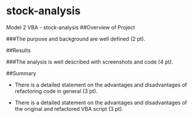 # stock-analysis
Model 2 VBA - stock-analysis
##Overview of Project

###The purpose and background are well defined (2 pt).

##Results

###The analysis is well described with screenshots and code (4 pt).

##Summary
-	There is a detailed statement on the advantages and disadvantages of refactoring code in general (3 pt).

-	There is a detailed statement on the advantages and disadvantages of the original and refactored VBA script (3 pt).
